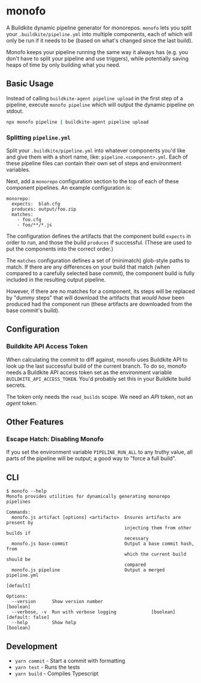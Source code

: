 # monofo

A Buildkite dynamic pipeline generator for monorepos. `monofo` lets you split
your `.buildkite/pipeline.yml` into multiple components, each of which will
only be run if it needs to be (based on what's changed since the last build).

Monofo keeps your pipeline running the same way it always has (e.g. you don't
have to split your pipeline and use triggers), while potentially saving heaps of
time by only building what you need.

## Basic Usage

Instead of calling `buildkite-agent pipeline upload` in the first step of a
pipeline, execute `monofo pipeline` which will output the dynamic pipeline on
stdout.

```sh
npx monofo pipeline | buildkite-agent pipeline upload
```

### Splitting `pipeline.yml`

Split your `.buildkite/pipeline.yml` into whatever components you'd like
and give them with a short name, like: `pipeline.<component>.yml`. Each of these
pipeline files can contain their own set of steps and environment variables.

Next, add a `monorepo` configuration section to the top of each of these
component pipelines. An example configuration is:

```
monorepo:
  expects:  blah.cfg
  produces: output/foo.zip
  matches:
    - foo.cfg
    - foo/**/*.js
```

The configuration defines the artifacts that the component build `expects` in
order to run, and those the build `produces` if successful. (These are used to
put the components into the correct order.)

The `matches` configuration defines a set of (minimatch) glob-style paths to
match. If there are any differences on your build that match (when compared to
a carefully selected base commit), the component build is fully included in the
resulting output pipeline.

However, if there are no matches for a component, its steps will be replaced by
"dummy steps" that will download the artifacts that _would have_ been produced
had the component run (these artifacts are downloaded from the base commit's
build).

## Configuration

### Buildkite API Access Token

When calculating the commit to diff against, monofo uses Buildkite API to look
up the last successful build of the current branch. To do so, monofo needs a
Buildkite API access token set as the environment variable
`BUILDKITE_API_ACCESS_TOKEN`. You'd probably set this in your Buildkite build
secrets.

The token only needs the `read_builds` scope. We need an _API_ token, not an
_agent_ token.

## Other Features

### Escape Hatch: Disabling Monofo

If you set the environment variable `PIPELINE_RUN_ALL` to any truthy value,
all parts of the pipeline will be output; a good way to "force a full build".

## CLI

```
$ monofo --help
Monofo provides utilities for dynamically generating monorepo pipelines

Commands:
  monofo.js artifact [options] <artifacts>  Ensures artifacts are present by
                                            injecting them from other builds if
                                            necessary
  monofo.js base-commit                     Output a base commit hash, from
                                            which the current build should be
                                            compared
  monofo.js pipeline                        Output a merged pipeline.yml
                                                                       [default]

Options:
  --version      Show version number                                   [boolean]
  --verbose, -v  Run with verbose logging             [boolean] [default: false]
  --help         Show help                                             [boolean]
```

## Development

- `yarn commit` - Start a commit with formatting
- `yarn test` - Runs the tests
- `yarn build` - Compiles Typescript
